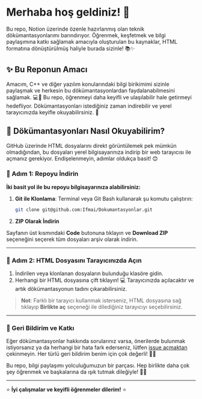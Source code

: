 
# Merhaba hoş geldiniz! 🎉 
Bu repo, Notion üzerinde özenle hazırlanmış olan teknik dökümantasyonlarımı barındırıyor. Öğrenmek, keşfetmek ve bilgi paylaşımına katkı sağlamak amacıyla oluşturulan bu kaynaklar, HTML formatına dönüştürülmüş haliyle burada sizinle! 📚✨

## ✨ Bu Reponun Amacı

Amacım, C++ ve diğer yazılım konularındaki bilgi birikimimi sizinle paylaşmak ve herkesin bu dökümantasyonlardan faydalanabilmesini sağlamak. 💻📖 Bu repo, öğrenmeyi daha keyifli ve ulaşılabilir hale getirmeyi hedefliyor. Dökümantasyonları istediğiniz zaman indirebilir ve yerel tarayıcınızda keyifle okuyabilirsiniz. 🎨

## 📖 Dökümantasyonları Nasıl Okuyabilirim?

GitHub üzerinde HTML dosyalarını direkt görüntülemek pek mümkün olmadığından, bu dosyaları yerel bilgisayarınıza indirip bir web tarayıcısı ile açmanız gerekiyor. Endişelenmeyin, adımlar oldukça basit! 😊

### 🚀 Adım 1: Repoyu İndirin

**İki basit yol ile bu repoyu bilgisayarınıza alabilirsiniz:**

1. **Git ile Klonlama**: Terminal veya Git Bash kullanarak şu komutu çalıştırın:
   ```bash
   git clone git@github.com:Ifmai/Dokumantasyonlar.git

2. **ZIP Olarak İndirin**

Sayfanın üst kısmındaki **Code** butonuna tıklayın ve **Download ZIP** seçeneğini seçerek tüm dosyaları arşiv olarak indirin.

---

### 🌟 Adım 2: HTML Dosyasını Tarayıcınızda Açın

1. İndirilen veya klonlanan dosyaların bulunduğu klasöre gidin.
2. Herhangi bir HTML dosyasına çift tıklayın! 💻 Tarayıcınızda açılacaktır ve artık dökümantasyonun tadını çıkarabilirsiniz.

> **Not**: Farklı bir tarayıcı kullanmak isterseniz, HTML dosyasına sağ tıklayıp **Birlikte aç** seçeneği ile dilediğiniz tarayıcıyı seçebilirsiniz.

---

### 💬 Geri Bildirim ve Katkı

Eğer dökümantasyonlar hakkında sorularınız varsa, önerilerde bulunmak istiyorsanız ya da herhangi bir hata fark ederseniz, lütfen [issue açmaktan](https://github.com/Ifmai/Dokumantasyonlar/issues) çekinmeyin. Her türlü geri bildirim benim için çok değerli! 💬🤝

Bu repo, bilgi paylaşımı yolculuğumuzun bir parçası. Hep birlikte daha çok şey öğrenmek ve başkalarına da ışık tutmak dileğiyle! 🌱🚀

---

⭐ **İyi çalışmalar ve keyifli öğrenmeler dilerim!** ⭐
